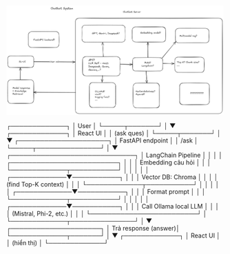 ![System design](system.png)

┌─────────────┐
│   User      │
└─────┬───────┘
      │
      ▼
┌─────────────┐
│ React UI    │
│ (ask ques)  │
└─────┬───────┘
      │
      ▼
┌─────────────────────┐
│ FastAPI endpoint    │
│ /ask                │
└─────┬───────────────┘
      │
      ▼
┌─────────────────────────────┐
│ LangChain Pipeline          │
│                             │
│ ┌─────────────────────────┐ │
│ │ Embedding câu hỏi       │ │
│ └─────────────┬───────────┘ │
│               │             │
│ ┌─────────────▼───────────┐ │
│ │ Vector DB: Chroma       │ │
│ │ (find Top-K context)    │ │
│ └─────────────┬───────────┘ │
│               │             │
│ ┌─────────────▼───────────┐ │
│ │ Format prompt           │ │
│ └─────────────┬───────────┘ │
│               │             │
│ ┌─────────────▼───────────┐ │
│ │ Call Ollama local LLM   │ │
│ │ (Mistral, Phi-2, etc.)  │ │
│ └─────────────────────────┘ │
└─────────────┬───────────────┘
              │
              ▼
┌─────────────────────┐
│ Trả response (answer)│
└─────────────┬───────┘
              │
              ▼
┌─────────────┐
│ React UI    │
│ (hiển thị)  │
└─────────────┘

